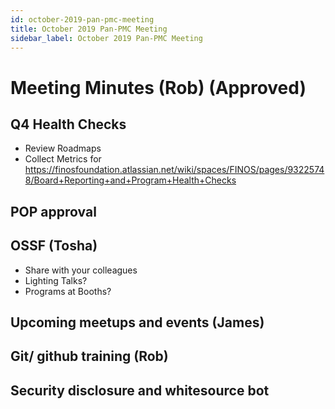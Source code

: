 ```yaml
---
id: october-2019-pan-pmc-meeting
title: October 2019 Pan-PMC Meeting
sidebar_label: October 2019 Pan-PMC Meeting
---
```


# Meeting Minutes (Rob) (Approved)
## Q4 Health Checks
* Review Roadmaps
* Collect Metrics for https://finosfoundation.atlassian.net/wiki/spaces/FINOS/pages/93225748/Board+Reporting+and+Program+Health+Checks
## POP approval

## OSSF (Tosha)
* Share with your colleagues
* Lighting Talks?
* Programs at Booths?

## Upcoming meetups and events (James)

## Git/ github training (Rob)

## Security disclosure and whitesource bot
